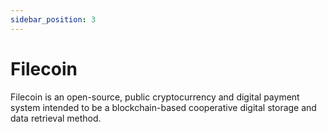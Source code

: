```yaml
---
sidebar_position: 3
---
```


# Filecoin

Filecoin is an open-source, public cryptocurrency and digital payment system intended to be a blockchain-based cooperative digital storage and data retrieval method.
